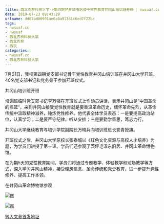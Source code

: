 ```yaml
---
title: 西北农林科技大学->第四期党支部书记骨干党性教育井冈山培训班开班 | nwsuaf.cc
date: 2019-07-23 09:43:29
urlname: dd07bd00991ae6a0a91361c6ed7f22bc
tags: 
- nwsuaf.cc
- nwsuaf
- 西北农林科技大学
- 西北农林
- 西农
categories:
- nwsuaf.cc
- 西北农林科技大学
---
```



7月21日，我校第四期党支部书记骨干党性教育井冈山培训班在井冈山大学开班，40名党支部书记和党务骨干参加开班仪式。

井冈山培训班开班

培训班临时党支部书记李万强在开班仪式上作动员讲话，表示井冈山是“中国革命的摇篮”，来到井冈山接受党性教育就是要重温革命历史，缅怀革命先烈，从革命传统中汲取精神滋养，锤炼党性修养。他代表全体学员表态：一是要提高政治站位，认真学习；二是要严守纪律，听从安排；三是要勤学善思，笃志力行。

井冈山大学继续教育与培训学院副院长万晓兵向培训班班长党青授旗。

开班仪式之后，井冈山大学原校长张泰城以《红色文化资源与高校人才培养》为题，为学员们讲授了第一课。学员们还参观了茨坪毛泽东旧居、井冈山革命博物馆。

在为期5天的党性教育期间，学员们将通过专题教学、体验教学和现场教学等方式，深入学习井冈山精神，接受理想信念、革命传统和党史教育，进一步提升党性修养、提高工作本领。

在井冈山革命博物馆参观



![图](https://news.nwsuaf.edu.cn/images/content/2019-07/20190722101058626548.jpg)

![图](https://news.nwsuaf.edu.cn/images/content/2019-07/20190722101026395404.jpg)

[转入文章首发地址](https://news.nwsuaf.edu.cn/xnxw/91107.htm)